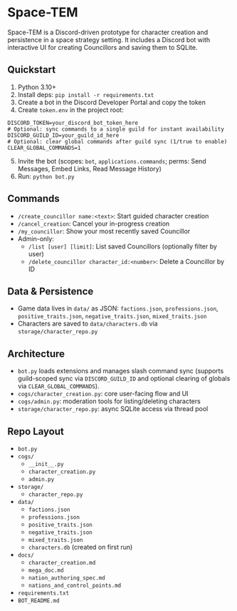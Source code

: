 # Space-TEM

Space-TEM is a Discord-driven prototype for character creation and persistence in a space strategy setting. It includes a Discord bot with interactive UI for creating Councillors and saving them to SQLite.

## Quickstart

1. Python 3.10+
2. Install deps: `pip install -r requirements.txt`
3. Create a bot in the Discord Developer Portal and copy the token
4. Create `token.env` in the project root:

```env
DISCORD_TOKEN=your_discord_bot_token_here
# Optional: sync commands to a single guild for instant availability
DISCORD_GUILD_ID=your_guild_id_here
# Optional: clear global commands after guild sync (1/true to enable)
CLEAR_GLOBAL_COMMANDS=1
```

5. Invite the bot (scopes: `bot`, `applications.commands`; perms: Send Messages, Embed Links, Read Message History)
6. Run: `python bot.py`

## Commands

- `/create_councillor name:<text>`: Start guided character creation
- `/cancel_creation`: Cancel your in-progress creation
- `/my_councillor`: Show your most recently saved Councillor
- Admin-only:
  - `/list [user] [limit]`: List saved Councillors (optionally filter by user)
  - `/delete_councillor character_id:<number>`: Delete a Councillor by ID

## Data & Persistence

- Game data lives in `data/` as JSON: `factions.json`, `professions.json`, `positive_traits.json`, `negative_traits.json`, `mixed_traits.json`
- Characters are saved to `data/characters.db` via `storage/character_repo.py`

## Architecture

- `bot.py` loads extensions and manages slash command sync (supports guild-scoped sync via `DISCORD_GUILD_ID` and optional clearing of globals via `CLEAR_GLOBAL_COMMANDS`).
- `cogs/character_creation.py`: core user-facing flow and UI
- `cogs/admin.py`: moderation tools for listing/deleting characters
- `storage/character_repo.py`: async SQLite access via thread pool

## Repo Layout

- `bot.py`
- `cogs/`
  - `__init__.py`
  - `character_creation.py`
  - `admin.py`
- `storage/`
  - `character_repo.py`
- `data/`
  - `factions.json`
  - `professions.json`
  - `positive_traits.json`
  - `negative_traits.json`
  - `mixed_traits.json`
  - `characters.db` (created on first run)
- `docs/`
  - `character_creation.md`
  - `mega_doc.md`
  - `nation_authoring_spec.md`
  - `nations_and_control_points.md`
- `requirements.txt`
- `BOT_README.md`